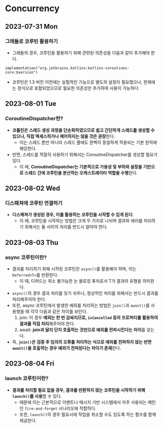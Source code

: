 # Concurrency
## 2023-07-31 Mon
### 그래들로 코루틴 활용하기
* 그래들의 경우, 코루틴을 활용하기 위해 관련된 의존성을 다음과 같이 추가해야 한다.
```
implementation("org.jetbrains.kotlinx:kotlinx-coroutines-core:$version")
```
* 코루틴은 1.3 버전 이전에는 실험적인 기능으로 별도의 설정이 필요했으나, 현재에는 정식으로 포함되었으므로 필요한 의존성만 추가하여 사용이 가능하다.

## 2023-08-01 Tue
### CoroutineDispatcher란?
* **코틀린은 스레드 생성 과정을 단순화하였으므로 쉽고 간단하게 스레드를 생성할 수 있으나, 직접 액세스하거나 제어하지는 않을 것은 권장**한다.
    * 이는 스레드 뿐만 아니라 스레드 풀에도 완벽히 동일하게 적용되는 기본 원칙에 해당한다.
* 반면, 스레드를 적절히 사용하기 위해서는 CoroutineDispatcher를 생성할 필요가 있다.
    * 이 때, **CoroutineDispatcher는 기본적으로 가용성 및 부하와 설정을 기반으로 스레드 간에 코루틴을 분산하는 오케스트레이터 역할을 수행**한다.

## 2023-08-02 Wed
### 디스패쳐에 코루틴 연결하기
* **디스패쳐가 생성된 경우, 이를 활용하는 코루틴을 시작할 수 있게 된다**.
  * 이 때, 코루틴을 시작하는 방법은 크게 두 가지로 나뉘며 결과와 에러를 처리하기 위해서는 둘 사이의 처리를 반드시 알아야 한다.

## 2023-08-03 Thu
### async 코루틴이란?
* 결과를 처리하기 위해 시작된 코루틴은 `async()`를 활용해야 하며, 이는 `Deferred<T>`를 반환한다.
  * 이 때, 디퍼드는 취소 불가능한 논 블로킹 퓨처로서 T가 결과의 유형을 의미한다.
* `async()`의 경우 결과 처리를 잊기 쉬우나, 정상적인 처리를 위해서는 반드시 결과를 처리해주어야 한다.
* 또한, async 코루틴에서 발생한 예외를 처리하는 방법은 `join()`과 `await()`를 사용했을 때 각각 다음과 같은 차이를 보인다.
  1. join: 이 경우 **예외는 한 번 감싸지므로, `isCancelled` 등의 프로퍼티를 활용하여 결과를 직접 처리**해주어야 한다.
  2. await: **join과 달리 단지 호출하는 것만으로 예외를 전파시킨다는 차이**를 갖는다.
* 즉, **`join()`은 검증 후 임의의 오류를 처리하는 식으로 예외를 전파하지 않는 반면 `await()`을 호출하는 경우 예외가 전파된다는 차이가 존재**한다.

## 2023-08-04 Fri
### launch 코루틴이란?
* **결과를 처리할 필요 없을 경우, 결과를 반환하지 않는 코루틴을 시작하기 위해 `launch()`를 사용**할 수 있다.
  * 때문에 이는 근본적으로 이벤트나 메시지 기반 시스템에서 자주 사용되는 패턴인 `fire-and-forget` 시나리오에 적합하다.
  * 또한, `launch()`의 경우 필요시에 작업을 취소할 수도 있도록 하는 함수를 함께 제공한다.